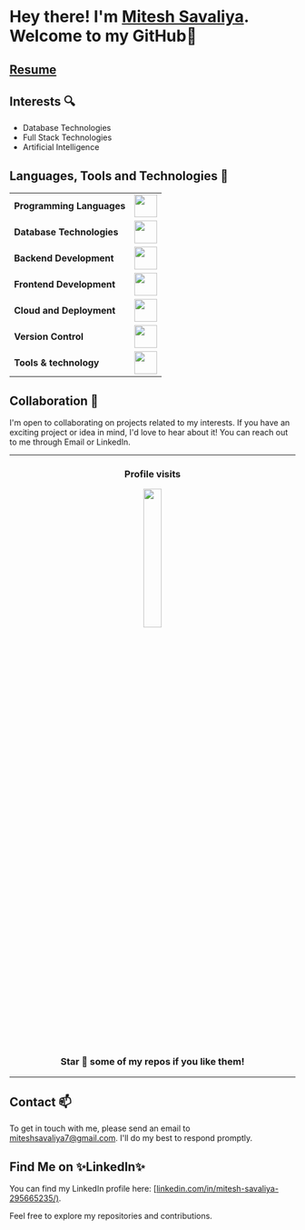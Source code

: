 
# Hey there! I'm <a href = "https://mitesh-cv.vercel.app/">Mitesh Savaliya</a>. Welcome to my GitHub👋

## <a href="https://mitesh-cv.vercel.app/">Resume</a> 


## Interests 🔍

- Database Technologies
- Full Stack Technologies
- Artificial Intelligence
  
## Languages, Tools and Technologies 🚀 
<table>
	<tr>
	<td><strong>Programming Languages</strong></td>
	<td><img height=40 src = "https://skillicons.dev/icons?i=js,ts,rust&theme=dark"></td>
</tr>
<tr>
	<td><strong>Database Technologies</strong></td>
	<td><img height=40 src = "https://skillicons.dev/icons?i=mongodb,postgresql&theme=dark"></td>
</tr>
<tr>
	<td><strong>Backend Development</strong></td>
	<td><img height=40 src = "https://skillicons.dev/icons?i=nodejs,express,nestjs&theme=dark"></td>
</tr>
<tr>
	<td><strong>Frontend Development</strong></td>
	<td><img height=40 src = "https://skillicons.dev/icons?i=angular,react,nextjs,js" ></td>
</tr>
<tr>
	<td><strong>Cloud and Deployment</strong></td>
	<td><img height=40 src = "https://skillicons.dev/icons?i=gcp,aws,vercel,render&theme=dark"></td>
</tr>

<tr>
	<td><strong>Version Control</strong></td>
	<td><img height=40 src = "https://skillicons.dev/icons?i=git,github,bitbucket&theme=dark"></td>
</tr>
<tr>
   <td><strong>Tools & technology</strong></td>
   <td><img height=40 src = "https://skillicons.dev/icons?i=neovim,vscode,postman,bash,docker&theme=dark"></td>
</tr>
</table>

## Collaboration 🤝

I'm open to collaborating on projects related to my interests. If you have an exciting project or idea in mind, I'd love to hear about it! You can reach out to me through Email or LinkedIn.
<hr>

<div align = "center">
<h3><b>Profile visits</b></h3>
<img width = 25% src = "https://profile-counter.glitch.me/{Mitesh0807}/count.svg">
	
### Star 🌟 some of my repos if you like them!
<hr>
</div>

## Contact 📫 

To get in touch with me, please send an email to [miteshsavaliya7@gmail.com](mailto:your-email-address@gmail.com). I'll do my best to respond promptly.

## Find Me on ✨LinkedIn✨

You can find my LinkedIn profile here: [[linkedin.com/in/mitesh-savaliya-295665235/)](https://www.linkedin.com/in/mitesh-savaliya-295665235/). 

Feel free to explore my repositories and contributions.
<!--
**Mitesh0807/Mitesh0807** is a ✨ _special_ ✨ repository because its `README.md` (this file) appears on your GitHub profile.

Here are some ideas to get you started:

- 🔭 I’m currently working on ...
- 🌱 I’m currently learning ...
- 👯 I’m looking to collaborate on ...
- 🤔 I’m looking for help with ...
- 💬 Ask me about ...
- 📫 How to reach me: ...
- 😄 Pronouns: ...
- ⚡ Fun fact: ...
-->
